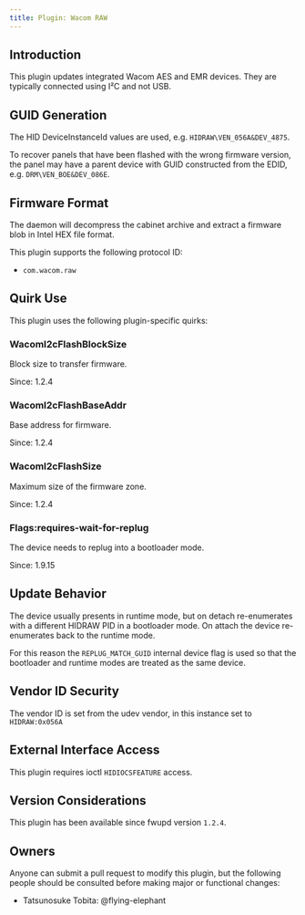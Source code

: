 ```yaml
---
title: Plugin: Wacom RAW
---
```


## Introduction

This plugin updates integrated Wacom AES and EMR devices. They are typically
connected using I²C and not USB.

## GUID Generation

The HID DeviceInstanceId values are used, e.g. `HIDRAW\VEN_056A&DEV_4875`.

To recover panels that have been flashed with the wrong firmware version, the panel may have a
parent device with GUID constructed from the EDID, e.g. `DRM\VEN_BOE&DEV_086E`.

## Firmware Format

The daemon will decompress the cabinet archive and extract a firmware blob in
Intel HEX file format.

This plugin supports the following protocol ID:

* `com.wacom.raw`

## Quirk Use

This plugin uses the following plugin-specific quirks:

### WacomI2cFlashBlockSize

Block size to transfer firmware.

Since: 1.2.4

### WacomI2cFlashBaseAddr

Base address for firmware.

Since: 1.2.4

### WacomI2cFlashSize

Maximum size of the firmware zone.

Since: 1.2.4

### Flags:requires-wait-for-replug

The device needs to replug into a bootloader mode.

Since: 1.9.15

## Update Behavior

The device usually presents in runtime mode, but on detach re-enumerates with a
different HIDRAW PID in a bootloader mode. On attach the device re-enumerates
back to the runtime mode.

For this reason the `REPLUG_MATCH_GUID` internal device flag is used so that
the bootloader and runtime modes are treated as the same device.

## Vendor ID Security

The vendor ID is set from the udev vendor, in this instance set to `HIDRAW:0x056A`

## External Interface Access

This plugin requires ioctl `HIDIOCSFEATURE` access.

## Version Considerations

This plugin has been available since fwupd version `1.2.4`.

## Owners

Anyone can submit a pull request to modify this plugin, but the following people should be
consulted before making major or functional changes:

* Tatsunosuke Tobita: @flying-elephant
